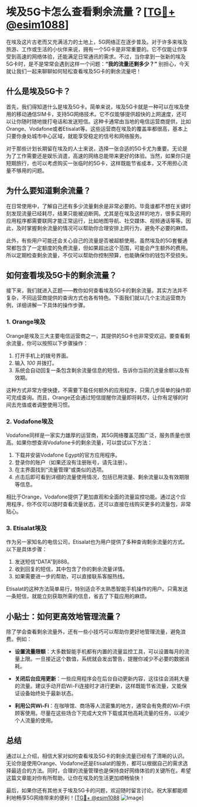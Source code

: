 # 埃及5G卡怎么查看剩余流量？[[TG💪+ @esim1088](https://t.me/s/esim1088)]

在埃及这片古老而又充满活力的土地上，5G网络正在逐步普及。对于许多来埃及旅游、工作或生活的小伙伴来说，拥有一个5G卡是非常重要的。它不仅能让你享受到高速的网络体验，还能满足日常通讯的需求。不过，当你拿到一张新的埃及5G卡时，是不是常常会遇到这样一个问题：**“我的流量还剩多少？”** 别担心，今天就让我们一起来聊聊如何轻松查看埃及5G卡的剩余流量吧！

## **什么是埃及5G卡？**

首先，我们得知道什么是埃及5G卡。简单来说，埃及5G卡就是一种可以在埃及使用的移动通信SIM卡，支持5G网络技术。它不仅能够提供超快的上网速度，还可以让你随时随地拨打电话和发送短信。这种卡通常由当地的电信运营商提供，比如Orange、Vodafone或者Etisalat等。这些运营商在埃及的覆盖率都很高，基本上只要你身处城市中心区域，就能享受稳定的信号和网络服务。

对于那些计划长期留在埃及的人士来说，选择一张合适的5G卡尤为重要。无论是为了工作需要还是娱乐消遣，高速的网络总能带来更好的体验。当然，如果你只是短期旅行，也可以考虑购买一张临时的5G卡，这样既能节省成本，又不用担心流量不够用的问题。

## **为什么要知道剩余流量？**

在日常使用中，了解自己还有多少流量剩余是非常必要的。毕竟谁都不想在关键时刻发现流量已经耗尽，结果只能被迫断网。尤其是在埃及这样的地方，很多实用的应用程序都需要联网才能正常运行，比如地图导航、社交媒体、视频通话等等。因此，及时掌握剩余流量的情况可以帮助你合理安排上网行为，避免不必要的麻烦。

此外，有些用户可能还会关心自己的流量是否被超额使用。虽然埃及的5G套餐通常都包含了一定额度的免费流量，但如果超出这个范围，可能会产生额外的费用。所以定期检查剩余流量，不仅可以帮助你控制预算，也能确保你的钱包不受损失。

## **如何查看埃及5G卡的剩余流量？**

接下来，我们就进入正题——教你如何查看埃及5G卡的剩余流量。其实方法并不复杂，不同运营商提供的查询方式也各有特色。下面我们就以几个主流运营商为例，详细讲解一下具体的操作步骤。

### **1. Orange埃及**

Orange是埃及三大主要电信运营商之一，其提供的5G卡也非常受欢迎。要查看剩余流量，你可以按照以下步骤操作：

1. 打开手机上的拨号界面。
2. 输入 *100* 并拨打。
3. 系统会自动回复一条包含剩余流量信息的短信，告诉你当前的流量余额以及有效期。

这种方式非常方便快捷，不需要下载任何额外的应用程序，只需几步简单的操作即可完成查询。而且，Orange还会通过短信提醒你流量即将耗尽，让你有足够的时间去充值或者调整使用习惯。

### **2. Vodafone埃及**

Vodafone同样是一家实力雄厚的运营商，其5G网络覆盖范围广泛，服务质量也很高。如果你想查询Vodafone卡的剩余流量，可以尝试以下方法：

1. 下载并安装Vodafone Egypt的官方应用程序。
2. 登录你的账户（如果还没有注册账号，请先注册）。
3. 在主界面找到“流量管理”或类似的选项。
4. 点击后即可看到详细的流量使用情况，包括已用流量、剩余流量以及有效期限等信息。

相比于Orange，Vodafone提供了更加直观和全面的流量监控功能。通过这个应用程序，你不仅可以随时查看流量状态，还可以直接在线购买更多的流量包，非常贴心。

### **3. Etisalat埃及**

作为另一家知名的电信公司，Etisalat也为用户提供了多种查询剩余流量的方式。以下是具体步骤：

1. 发送短信“DATA”到888。
2. 收到回复的短信，其中包含了你的剩余流量详情。
3. 如果需要进一步的帮助，可以直接联系客服热线。

Etisalat的这种方法简单易行，特别适合不太熟悉智能手机操作的用户。只需发送一条短信，就能立刻获取所需的信息，省去了下载应用的麻烦。

## **小贴士：如何更高效地管理流量？**

除了学会查看剩余流量外，还有一些小技巧可以帮助你更好地管理流量，避免浪费。例如：

- **设置流量限额**：大多数智能手机都有内置的流量监控工具，可以设置每月的流量上限。一旦接近这个数值，系统就会发出警告，提醒你减少不必要的数据消耗。
  
- **关闭后台应用更新**：一些应用程序会在后台自动更新内容，这往往会消耗大量的流量。建议手动开启Wi-Fi连接时才进行更新，这样既能节省流量，又能保证设备始终处于最新状态。

- **利用公共Wi-Fi**：在咖啡馆、商场等人流密集的地方，通常会有免费的Wi-Fi供顾客使用。尽量在这些场合下完成大文件下载或其他高耗流量的任务，以减少个人流量的使用。

## **总结**

通过以上介绍，相信大家对如何查看埃及5G卡的剩余流量已经有了清晰的认识。无论你是使用Orange、Vodafone还是Etisalat的服务，都可以根据自己的需求选择最适合的方法。同时，合理的流量管理也是保持良好网络体验的关键所在。希望这篇文章能对你有所帮助，让你在埃及的生活更加顺畅愉快！

最后，如果你还有其他关于埃及5G卡的问题，欢迎随时留言讨论。祝大家都能顺利地畅享5G网络带来的便利！[[TG💪+ @esim1088](https://t.me/s/esim1088) ![Image](https://i.postimg.cc/4NQfJmqS/Snipaste-2025-05-13-00-14-12.png)]